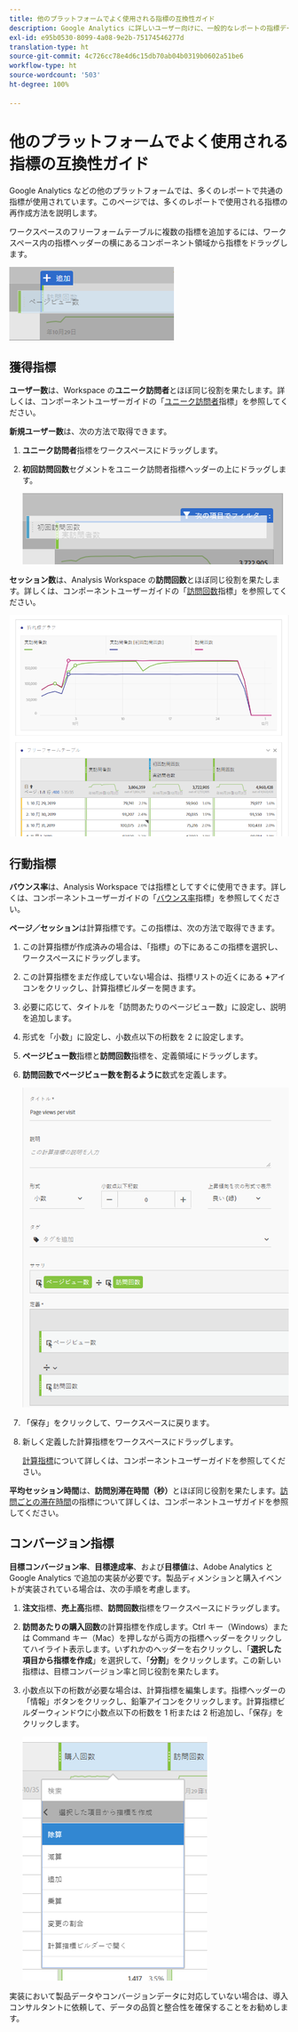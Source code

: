 ```yaml
---
title: 他のプラットフォームでよく使用される指標の互換性ガイド
description: Google Analytics に詳しいユーザー向けに、一般的なレポートの指標データを取り込む方法をわかりやすく説明します。
exl-id: e95b0530-8099-4a08-9e2b-75174546277d
translation-type: ht
source-git-commit: 4c726cc78e4d6c15db70ab04b0319b0602a51be6
workflow-type: ht
source-wordcount: '503'
ht-degree: 100%

---
```


# 他のプラットフォームでよく使用される指標の互換性ガイド

Google Analytics などの他のプラットフォームでは、多くのレポートで共通の指標が使用されています。このページでは、多くのレポートで使用される指標の再作成方法を説明します。

ワークスペースのフリーフォームテーブルに複数の指標を追加するには、ワークスペース内の指標ヘッダーの横にあるコンポーネント領域から指標をドラッグします。

![追加の指標](/help/technotes/ga-to-aa/assets/new_metric.png)

## 獲得指標

**ユーザー数**&#x200B;は、Workspace の&#x200B;**ユニーク訪問者**&#x200B;とほぼ同じ役割を果たします。詳しくは、コンポーネントユーザーガイドの「[ユニーク訪問者](/help/components/metrics/unique-visitors.md)指標」を参照してください。

**新規ユーザー数**&#x200B;は、次の方法で取得できます。

1. **ユニーク訪問者**&#x200B;指標をワークスペースにドラッグします。
2. **初回訪問回数**&#x200B;セグメントをユニーク訪問者指標ヘッダーの上にドラッグします。

   ![初回訪問回数](../assets/first_time_visits.png)

**セッション数**&#x200B;は、Analysis Workspace の&#x200B;**訪問回数**&#x200B;とほぼ同じ役割を果たします。詳しくは、コンポーネントユーザーガイドの「[訪問回数](/help/components/metrics/visits.md)指標」を参照してください。

![獲得指標](../assets/acquisition_metrics.png)

## 行動指標

**バウンス率**&#x200B;は、Analysis Workspace では指標としてすぐに使用できます。詳しくは、コンポーネントユーザーガイドの「[バウンス率](/help/components/metrics/bounce-rate.md)指標」を参照してください。

**ページ／セッション**&#x200B;は計算指標です。この指標は、次の方法で取得できます。

1. この計算指標が作成済みの場合は、「指標」の下にあるこの指標を選択し、ワークスペースにドラッグします。
2. この計算指標をまだ作成していない場合は、指標リストの近くにある **+**&#x200B;アイコンをクリックし、計算指標ビルダーを開きます。
3. 必要に応じて、タイトルを「訪問あたりのページビュー数」に設定し、説明を追加します。
4. 形式を「小数」に設定し、小数点以下の桁数を 2 に設定します。
5. **ページビュー数**&#x200B;指標と&#x200B;**訪問回数**&#x200B;指標を、定義領域にドラッグします。
6. **訪問回数でページビュー数を割るように**&#x200B;数式を定義します。

   ![訪問あたりのページビュー数](/help/technotes/ga-to-aa/assets/page_views_per_visit.png)

7. 「保存」をクリックして、ワークスペースに戻ります。
8. 新しく定義した計算指標をワークスペースにドラッグします。

   [計算指標](/help/components/c-calcmetrics/cm-overview.md)について詳しくは、コンポーネントユーザーガイドを参照してください。

**平均セッション時間**&#x200B;は、**訪問別滞在時間（秒）**&#x200B;とほぼ同じ役割を果たします。[訪問ごとの滞在時間](/help/components/metrics/time-spent-per-visit.md)の指標について詳しくは、コンポーネントユーザガイドを参照してください。

## コンバージョン指標

**目標コンバージョン率**、**目標達成率**、および&#x200B;**目標値**&#x200B;は、Adobe Analytics と Google Analytics で追加の実装が必要です。製品ディメンションと購入イベントが実装されている場合は、次の手順を考慮します。

1. **注文**&#x200B;指標、**売上高**&#x200B;指標、**訪問回数**&#x200B;指標をワークスペースにドラッグします。
1. **訪問あたりの購入回数**&#x200B;の計算指標を作成します。Ctrl キー（Windows）または Command キー（Mac）を押しながら両方の指標ヘッダーをクリックしてハイライト表示します。いずれかのヘッダーを右クリックし、「**選択した項目から指標を作成**」を選択して、「**分割**」をクリックします。この新しい指標は、目標コンバージョン率と同じ役割を果たします。
1. 小数点以下の桁数が必要な場合は、計算指標を編集します。指標ヘッダーの「情報」ボタンをクリックし、鉛筆アイコンをクリックします。計算指標ビルダーウィンドウに小数点以下の桁数を 1 桁または 2 桁追加し、「保存」をクリックします。

   ![訪問あたりの購入回数](/help/technotes/ga-to-aa/assets/orders_per_visit.png)

実装において製品データやコンバージョンデータに対応していない場合は、導入コンサルタントに依頼して、データの品質と整合性を確保することをお勧めします。
